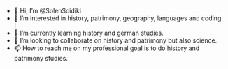 - 👋 Hi, I’m @SolenSoidiki
- 👀 I’m interested in history, patrimony, geography, languages and coding !
- 🌱 I’m currently learning history and german studies. 
- 💞️ I’m looking to collaborate on history and patrimony but also science. 
- 📫 How to reach me on my professional goal is to do history and patrimony studies. 

<!---
SolenSoidiki/SolenSoidiki is a ✨ special ✨ repository because its `README.md` (this file) appears on your GitHub profile.
You can click the Preview link to take a look at your changes.
--->
